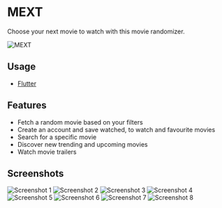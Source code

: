 # MEXT

Choose your next movie to watch with this movie randomizer.

![MEXT](https://raw.githubusercontent.com/mrcoalp/mext/master/assets/img/mext_logo_NB.png)

## Usage

- [Flutter](https://flutter.dev/docs/get-started/install)

## Features

- Fetch a random movie based on your filters
- Create an account and save watched, to watch and favourite movies
- Search for a specific movie
- Discover new trending and upcoming movies
- Watch movie trailers

## Screenshots

![Screenshot 1](https://raw.githubusercontent.com/mrcoalp/mext/master/screenshots/Screenshot_2019-07-04-14-43-47-166_com.example.next_movie.png)
![Screenshot 2](https://raw.githubusercontent.com/mrcoalp/mext/master/screenshots/Screenshot_2019-07-04-14-43-56-902_com.example.next_movie.png)
![Screenshot 3](https://raw.githubusercontent.com/mrcoalp/mext/master/screenshots/Screenshot_2019-07-04-14-44-05-357_com.example.next_movie.png)
![Screenshot 4](https://raw.githubusercontent.com/mrcoalp/mext/master/screenshots/Screenshot_2019-07-04-14-44-19-031_com.example.next_movie.png)
![Screenshot 5](https://raw.githubusercontent.com/mrcoalp/mext/master/screenshots/Screenshot_2019-07-04-14-44-25-262_com.example.next_movie.png)
![Screenshot 6](https://raw.githubusercontent.com/mrcoalp/mext/master/screenshots/Screenshot_2019-07-04-14-44-40-292_com.example.next_movie.png)
![Screenshot 7](https://raw.githubusercontent.com/mrcoalp/mext/master/screenshots/Screenshot_2019-07-04-14-44-48-911_com.example.next_movie.png)
![Screenshot 8](https://raw.githubusercontent.com/mrcoalp/mext/master/screenshots/Screenshot_2019-07-05-09-17-44-515_io.mrcoalp.mext.png)